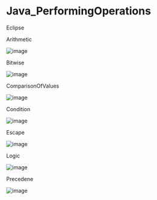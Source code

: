 # Java_PerformingOperations
Eclipse

Arithmetic

![image](https://github.com/Olesia2805/Java_PerformingOperations/assets/90894720/77bc63af-13cc-4c2b-95cf-78216928b417)

Bitwise

![image](https://github.com/Olesia2805/Java_PerformingOperations/assets/90894720/f93fc524-acce-4ccf-b893-41aaf065ee54)

ComparisonOfValues

![image](https://github.com/Olesia2805/Java_PerformingOperations/assets/90894720/b6438208-c2e2-4b60-acef-5c86ee000369)

Condition

![image](https://github.com/Olesia2805/Java_PerformingOperations/assets/90894720/7f79d300-d06c-4023-a5af-8065e183a89b)

Escape

![image](https://github.com/Olesia2805/Java_PerformingOperations/assets/90894720/3a5146ec-1ebd-4c22-838f-8d5aeedac85c)

Logic

![image](https://github.com/Olesia2805/Java_PerformingOperations/assets/90894720/69b1222d-fa4b-40fa-a2c5-9184f7b5df43)

Precedene

![image](https://github.com/Olesia2805/Java_PerformingOperations/assets/90894720/3c7f28e6-ea35-40c3-a021-c63068778c13)


